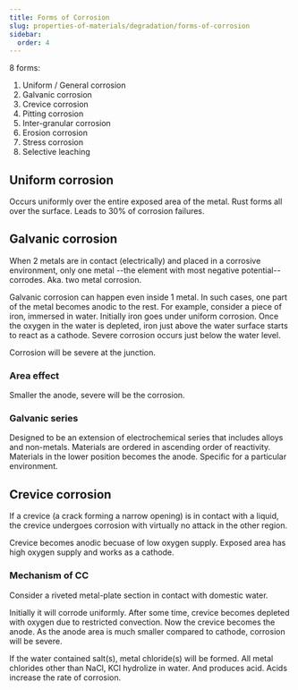 ```yaml
---
title: Forms of Corrosion
slug: properties-of-materials/degradation/forms-of-corrosion
sidebar:
  order: 4
---
```


8 forms:

1. Uniform / General corrosion
2. Galvanic corrosion
3. Crevice corrosion
4. Pitting corrosion
5. Inter-granular corrosion
6. Erosion corrosion
7. Stress corrosion
8. Selective leaching

## Uniform corrosion

Occurs uniformly over the entire exposed area of the metal. Rust forms all over
the surface. Leads to 30% of corrosion failures.

## Galvanic corrosion

When 2 metals are in contact (electrically) and placed in a corrosive
environment, only one metal --the element with most negative potential--
corrodes. Aka. two metal corrosion.

Galvanic corrosion can happen even inside 1 metal. In such cases, one part of
the metal becomes anodic to the rest. For example, consider a piece of iron,
immersed in water. Initially iron goes under uniform corrosion. Once the oxygen
in the water is depleted, iron just above the water surface starts to react as a
cathode. Severe corrosion occurs just below the water level.

Corrosion will be severe at the junction.

### Area effect

Smaller the anode, severe will be the corrosion.

### Galvanic series

Designed to be an extension of electrochemical series that includes alloys and
non-metals. Materials are ordered in ascending order of reactivity. Materials in
the lower position becomes the anode. Specific for a particular environment.

## Crevice corrosion

If a crevice (a crack forming a narrow opening) is in contact with a liquid, the
crevice undergoes corrosion with virtually no attack in the other region.

Crevice becomes anodic becuase of low oxygen supply. Exposed area has high
oxygen supply and works as a cathode.

### Mechanism of CC

Consider a riveted metal-plate section in contact with domestic water.

Initially it will corrode uniformly. After some time, crevice becomes depleted
with oxygen due to restricted convection. Now the crevice becomes the anode. As
the anode area is much smaller compared to cathode, corrosion will be severe.

If the water contained salt(s), metal chloride(s) will be formed. All metal
chlorides other than NaCl, KCl hydrolize in water. And produces acid. Acids
increase the rate of corrosion.
